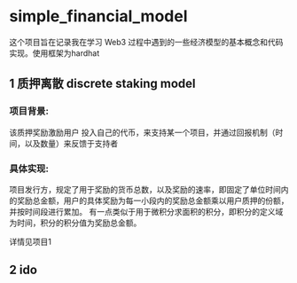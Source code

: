 # simple_financial_model

这个项目旨在记录我在学习 Web3 过程中遇到的一些经济模型的基本概念和代码实现。使用框架为hardhat

## 1 质押离散 discrete staking model
### 项目背景:
该质押奖励激励用户 投入自己的代币，来支持某一个项目，并通过回报机制（时间，以及数量）来反馈于支持者
### 具体实现:
项目发行方，规定了用于奖励的货币总数，以及奖励的速率，即固定了单位时间内的奖励总金额，用户的具体奖励为每一小段内的奖励总金额乘以用户质押的份额，并按时间段进行累加。
有一点类似于用于微积分求面积的积分，即积分的定义域为时间，积分的积分值为奖励总金额。

详情见项目1

## 2 ido


